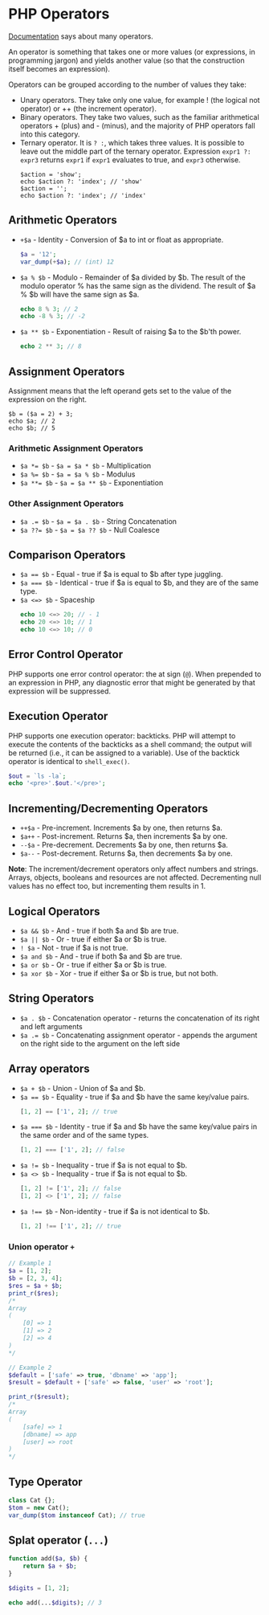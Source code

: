 # PHP Operators

[Documentation](https://www.php.net/manual/en/language.operators.php) says about many operators.

An operator is something that takes one or more values (or expressions, in programming jargon) 
and yields another value (so that the construction itself becomes an expression).

Operators can be grouped according to the number of values they take: 

- Unary operators. They take only one value, for example ! (the logical not operator) or ++ (the increment operator). 
- Binary operators. They take two values, such as the familiar arithmetical operators + (plus) and - (minus), and the majority of PHP operators fall into this category.
- Ternary operator. It is `? :`, which takes three values. It is possible to leave out the middle part of the ternary operator. Expression `expr1 ?: expr3` returns `expr1` if `expr1` evaluates to true, and `expr3` otherwise.
    ```
    $action = 'show';
    echo $action ?: 'index'; // 'show'
    $action = '';
    echo $action ?: 'index'; // 'index'
    ```

## Arithmetic Operators

- `+$a` - Identity - Conversion of $a to int or float as appropriate.
    ```php
    $a = '12';
    var_dump(+$a); // (int) 12
    ```
- `$a % $b` - Modulo - Remainder of $a divided by $b. The result of the modulo operator % has the same sign as the dividend. 
    The result of $a % $b will have the same sign as $a.
    ```php
    echo 8 % 3; // 2
    echo -8 % 3; // -2
    ```
- `$a ** $b` - Exponentiation - Result of raising $a to the $b'th power.
    ```php
    echo 2 ** 3; // 8
    ```

## Assignment Operators

Assignment means that the left operand gets set to the value of the expression on the right.

```
$b = ($a = 2) + 3;
echo $a; // 2
echo $b; // 5
```

### Arithmetic Assignment Operators

- `$a *= $b` - `$a = $a * $b` - Multiplication
- `$a %= $b` - `$a = $a % $b` - Modulus
- `$a **= $b` - `$a = $a ** $b` - Exponentiation

### Other Assignment Operators

- `$a .= $b` - `$a = $a . $b` - String Concatenation
- `$a ??= $b` - `$a = $a ?? $b` - Null Coalesce

## Comparison Operators

- `$a == $b` - Equal - true if $a is equal to $b after type juggling.
- `$a === $b` - Identical - true if $a is equal to $b, and they are of the same type.
- `$a <=> $b` - Spaceship
    ```php
    echo 10 <=> 20; // - 1
    echo 20 <=> 10; // 1
    echo 10 <=> 10; // 0
    ```

## Error Control Operator

PHP supports one error control operator: the at sign (`@`). 
When prepended to an expression in PHP, any diagnostic error that might be generated by that expression will be suppressed.

## Execution Operator

PHP supports one execution operator: backticks. PHP will attempt to execute the contents of the backticks as a shell command; 
the output will be returned (i.e., it can be assigned to a variable). 
Use of the backtick operator is identical to `shell_exec()`.

```php
$out = `ls -la`;
echo '<pre>'.$out.'</pre>';
```

## Incrementing/Decrementing Operators

- `++$a` - Pre-increment. Increments $a by one, then returns $a.
- `$a++` - Post-increment. Returns $a, then increments $a by one.
- `--$a` - Pre-decrement. Decrements $a by one, then returns $a.
- `$a--` - Post-decrement. Returns $a, then decrements $a by one.

**Note**: The increment/decrement operators only affect numbers and strings. 
Arrays, objects, booleans and resources are not affected. Decrementing null values has no effect too, but incrementing them results in 1.

## Logical Operators

- `$a && $b` - And - true if both $a and $b are true.
- `$a || $b` - Or - true if either $a or $b is true.
- `! $a` - Not - true if $a is not true.
- `$a and $b` - And - true if both $a and $b are true.
- `$a or $b` - Or - true if either $a or $b is true.
- `$a xor $b` - Xor - true if either $a or $b is true, but not both.

## String Operators

- `$a . $b` - Concatenation operator - returns the concatenation of its right and left arguments
- `$a .= $b` - Concatenating assignment operator - appends the argument on the right side to the argument on the left side

## Array operators

- `$a + $b` - Union - Union of $a and $b.
- `$a == $b` - Equality - true if $a and $b have the same key/value pairs.
    ```php
    [1, 2] == ['1', 2]; // true
    ```
- `$a === $b` - Identity - true if $a and $b have the same key/value pairs in the same order and of the same types.
    ```php
    [1, 2] === ['1', 2]; // false
    ```
- `$a != $b` - Inequality - true if $a is not equal to $b.
- `$a <> $b` - Inequality - true if $a is not equal to $b.
    ```php
    [1, 2] != ['1', 2]; // false
    [1, 2] <> ['1', 2]; // false
    ```
- `$a !== $b` - Non-identity - true if $a is not identical to $b.
    ```php
    [1, 2] !== ['1', 2]; // true
    ```

### Union operator `+`

```php
// Example 1
$a = [1, 2];
$b = [2, 3, 4];
$res = $a + $b;
print_r($res);
/*
Array
(
    [0] => 1
    [1] => 2
    [2] => 4
)
*/

// Example 2
$default = ['safe' => true, 'dbname' => 'app'];
$result = $default + ['safe' => false, 'user' => 'root'];

print_r($result);
/*
Array
(
    [safe] => 1
    [dbname] => app
    [user] => root
)
*/
```

## Type Operator

```php
class Cat {};
$tom = new Cat();
var_dump($tom instanceof Cat); // true
```

## Splat operator (`...`)

```php
function add($a, $b) {
    return $a + $b;
}

$digits = [1, 2];

echo add(...$digits); // 3
```
